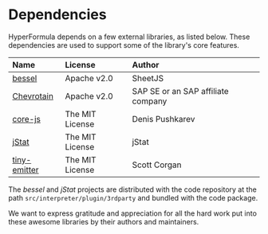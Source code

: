 # Dependencies

HyperFormula depends on a few external libraries, as listed below.
These dependencies are used to support some of the library's core
features.

| Name                                                        | License         | Author                             |
|:------------------------------------------------------------|:----------------|:-----------------------------------|
| [bessel](https://github.com/SheetJS/bessel)                 | Apache v2.0     | SheetJS                            |
| [Chevrotain](https://github.com/SAP/chevrotain)             | Apache v2.0     | SAP SE or an SAP affiliate company |
| [core-js](https://github.com/zloirock/core-js)              | The MIT License | Denis Pushkarev                    |
| [jStat](https://github.com/jstat/jstat)                     | The MIT License | jStat                              |
| [tiny-emitter](https://github.com/scottcorgan/tiny-emitter) | The MIT License | Scott Corgan                       |

The _bessel_ and _jStat_ projects are distributed with the code repository at the path `src/interpreter/plugin/3rdparty` and bundled with the code package.

We want to express gratitude and appreciation for all the hard
work put into these awesome libraries by their authors and maintainers.
